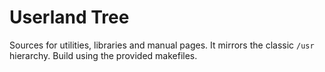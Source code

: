 # Userland Tree

Sources for utilities, libraries and manual pages.
It mirrors the classic `/usr` hierarchy. Build using the provided makefiles.
